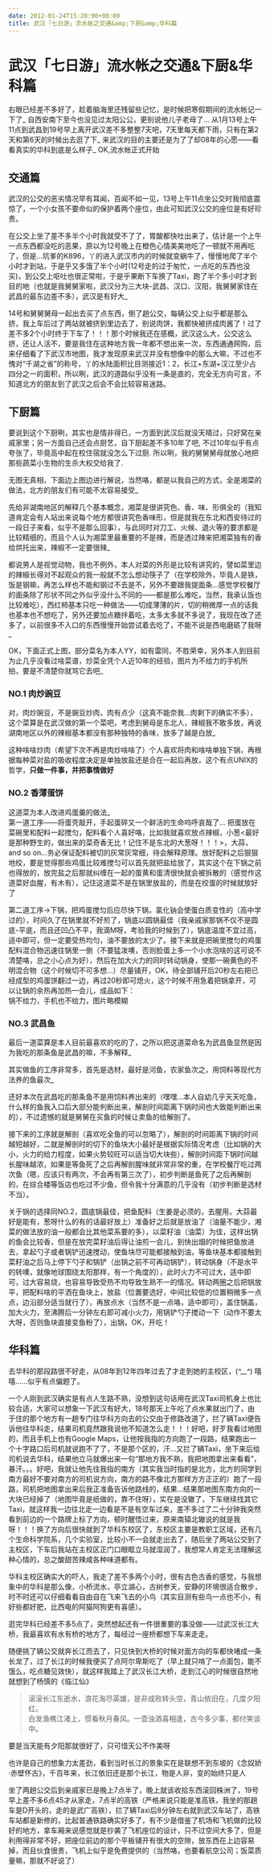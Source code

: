 ```yaml
---
date: 2012-01-24T15:28:00+08:00
title: 武汉「七日游」流水帐之交通&amp;下厨&amp;华科篇
---
```


# 武汉「七日游」流水帐之交通&amp;下厨&amp;华科篇

右眼已经差不多好了，趁着脑海里还残留些记忆，是时候把寒假期间的流水帐记一下了_ 自西安南下至今也没见过太阳公公，更别说他儿子老母了... 从1月13号上午11点到武昌到19号早上离开武汉差不多整整7天吧，7天里每天都下雨，只有在第2天和第6天的时候出去逛了下_ 来武汉的目的主要还是为了了却08年的心愿——看看真实的华科到底是么样子_ OK,流水帐正式开始

## 交通篇

武汉的公交的恶劣情况早有耳闻，百闻不如一见，13号上午11点坐公交时我彻底震惊了，一个小女孩不要命似的保护着两个座位，由此可知武汉公交的座位是有好珍贵。

在公交上坐了差不多半个小时我就受不了了，胃酸都快吐出来了，估计是一个上午一点东西都没吃的恶果，原以为12号晚上在橙色心情美美地吃了一顿就不用再吃了，但是...坑爹的K896，丫的进入武汉市内的时候就变蜗牛了，慢慢地爬了半个小时才到站，于是乎又多饿了半个小时(12号走的过于匆忙，一点吃的东西也没买)，到公交上呕吐也很正常啦，于是乎果断下车换了Taxi，跑了半个多小时才到目的地（也就是我舅舅家啦，武汉分为三大块-武昌、汉口、汉阳，我舅舅家住在武昌的最东边差不多），武汉是有好大_

14号和舅舅舅母一起出去买了点东西，倒了趟公交，每辆公交上似乎都是那么挤，我上车后过了两站就被挤到里边去了，别说肉饼，我都快被挤成肉酱了！过了差不多2个小时终于下车了！！！那个时候我还在感概，武汉这么大，公交这么挤，还让人活不，要是我住在这种地方我一年都不想出来一次，东西通通网购，后来仔细看了下武汉市地图，我才发现原来武汉并没有想像中的那么大嘛，不过也不愧对“千湖之省”的称号，丫的水陆面积比目测接近1：2，长江+东湖+汉江至少占四分之一的面积，所以咧，武汉的道路似乎没有一条是直的，完全无方向可言，不知道北方的朋友到了武汉之后会不会比较容易迷路。
<!--more-->

## 下厨篇

要说到这个下厨咧，其实也是情非得已，一方面到武汉后就没天晴过，只好窝在亲戚家里；另一方面自己还会点厨艺，自下厨起差不多10年了吧, 不过10年似乎有点夸张了，毕竟高中起在校住宿就没怎么下过厨. 所以咧，我的舅舅舅母就放心地把那些蔬菜小生物的生杀大权交给我了.

无图无真相，下面边上图边进行解说，当然咯，都是以我自己的方式，全是湘菜的做法，北方的朋友们有可能不太容易接受_

先给非湖南地区的解释几个基本概念，湘菜是很讲究色、香、味、形俱全的（我知道肯定会有人站出来说每个地方都很讲究色香味形，但是就我在东北和西安待过的一段日子来看，似乎不是那么回事），与此同时对刀工、火候、退火等的要求都是比较精细的，而且个人认为湘菜里最重要的不是辣，而是透过辣来把湘菜独有的香给烘托出来，辣椒不一定要很辣_

都说男人是视觉动物，我也不例外，本人对菜的外形是比较有讲究的，譬如菜里边的辣椒长得对不起观众的我一般就不怎么想动筷子了（在学校除外，毕竟人是铁，饭是钢嘛，再怎么样也不能和钢过不去是不，另外不要跟我提面条...感觉学校餐厅的面条除了形状不同之外似乎没什么不同的——都是那么难吃，当然，我承认饭也比较难吃），西红柿基本只吃一种做法——切成薄薄的片，切的稍微厚一点的话我也基本也不想吃了，另外还要加点糖拌着吃，太多太多就不多说了，我现在改了还多了，以前很多不入口的东西慢慢开始尝试着去吃了，不能不说是西电磨砺了我呀_

OK，下面正式上图，部分菜名为本人YY，如有雷同，不胜荣幸，另外本人到目前为止几乎没看过啥菜谱，炒菜全凭个人近10年的经验，图片为不给力的手机所拍，要是不清楚你就骂它去吧_

### NO.1 肉炒豌豆

对，肉炒豌豆，不是豌豆炒肉，肉有点少（这真不能奈我...肉剩下的确实不多），这个菜算是在武汉做的第一个菜吧，考虑到舅母是东北人，辣椒我不敢多放，再说湖南地区以外的辣椒基本都没有那种独特的香味，放多了越是白放_

这种啥啥炒肉（希望下次不再是肉炒啥啥了）个人喜欢将肉和啥啥单独下锅，再根据每种菜对盐的吸收程度决定是单独放盐还是合在一起后再放，这个有点UNIX的哲学，<strong>只做一件事，并把事情做好</strong>

### NO.2 香薄蛋饼

这道菜为本人改进鸡蛋羹的做法_<br />
第一道工序——将蛋壳敲开，手起蛋碎又一个鲜活的生命呜呼哀哉了... 把蛋放在菜碗里和配料一起搅匀，配料看个人喜好咯，比如我就喜欢放点辣椒，小葱&lt;最好是那种野生的，做出来的菜奇香无比！记住不是东北的大葱呀！！！&gt;，大蒜，and so on...务必保证配料被切的灰常灰常细，待会解释原理。放好配料之后狠狠地绞，要是觉得那些鸡蛋比较难搅匀可以首先就把盐给放了，其实这个在下锅之前也得放的，放完盐之后那就纠缠在一起的蛋黄和蛋清很快就会被拆散的（感觉作这道菜好血腥，有木有），记住这道菜不是在锅里放盐的，而是在绞蛋的时候就放好了

第二道工序-&gt;下锅，把鸡蛋搅匀后应尽快下锅，氯化钠会使蛋白质变性的（高中学过的），时间久了在锅里就不好煎了，锅底以圆锅最佳（我亲戚家那锅不仅不是圆底-平底，而且还凹凸不平，我滴M呀，考验我的时候到了），锅底温度不宜过高，适中即可，但一定要受热均匀，油不要放的太少了。接下来就是把碗里搅匀的鸡蛋配料混合物迅速往锅里一倒（不要猛泼噢，否则脸蛋上多一个小水泡啥的这可说不清楚咯，总之小心点为好），然后在加大火力的同时转动锅身，使那一碗黄色的不明混合物（这个时候切不可多想...）尽量铺开，OK，待全部铺开后20秒左右把已经成型的鸡蛋饼翻过一边，再过20秒即可熄火，这个时候不用急着把锅拿开，可以让锅的余热再加热一会儿，成品如下：<br />
锅不给力，手机也不给力，图片略模糊

### NO.3 武昌鱼

最后一道菜算是本人目前最喜欢的吃的了，之所以把这道菜命名为武昌鱼显然是因为我吃的那条鱼是武昌的嘛，不多解释_

其实做鱼的工序非常多，首先是选材，最好是河鱼，农家鱼次之，用饲料等现代方法养的鱼最次_

还好本次在武昌吃的那条鱼不是用饲料养出来的（嘿嘿...本人自幼几乎天天吃鱼，什么样的鱼我入口后大部分能判断出来，解剖时间距离下锅时间也大致能判断出来的），不过遗憾的就是舅舅在买鱼的时候让卖鱼的给解剖了。

接下来的工序就是解剖（喜欢吃全鱼的可以忽略了），解剖的时间距离下锅的时间越短越好，二就是解剖时的切下的鱼块大小最好是根据实际情况考虑（比如锅的大小，火力的给力程度，如果火势较旺可以适当切大块些），解剖时间距下锅时间越长腥味越浓，如果是等鱼死了之后再解剖腥味就非常非常的重，在学校餐厅吃过两次鱼（嗯，应该只有两次，不会再有第三次了），初步判断是鱼死了之后再解剖的，在综合楼等饭店也吃过不少鱼，但令我十分满意的几乎没有（初步判断是选材不当）。

关于锅的选择同NO.2，圆底锅最佳，把鱼配料（生姜是必须的，去腥用，大蒜最好是能有，葱呀什么的有的话最好放上）准备好之后就是放油了（油量不能少，湘菜的做法放的油一般都会比其他菜系要的多），以菜籽油（油菜）为佳，这样出锅的鱼会比较香，但是在放完菜籽油后得让油煎一会儿，到快出烟的时候把鱼放进去，拿起勺子或者锅铲迅速搅动，使鱼块尽可能都接触到油，等鱼块基本都接触到菜籽油之后马上停下勺子和锅铲（出锅之前不可再动锅铲），转动锅身（不是水平的转噢，就像地球围绕太阳那样，有一个角度的），此时火力不可过大，适中即可，过大容易烧，也容易导致受热不均导致生熟不一的情况。转动两圈之后把锅放平，把配料啥的平洒在鱼块上，放盐（位置要选好，中间比较低的位置稍微多一点点，边沿部分适当就行了），再放点水（当然不是一点咯，适中即可），盖住锅盖，加大火力，至沸腾后一分钟左右即可减小火力，用锅铲勺子搅动一下（动作不要太大呀，否则鱼块直接变鱼粉了），出锅，OK，开吃！

## 华科篇

去华科的那段路很不好走，从08年到12年四年过去了才走到她的主校区，(*^__^*) 嘻嘻……似乎有点偏题了。

一个人刚到武汉确实是有点人生路不熟，没想到这句话用在武汉Taxi司机身上也比较合适，大家可以想象一下武汉有好大，18号那天上午吃了点水果就出门了，由于住的那个地方有一趟专门往华科方向去的公交由于修路改道了，拦了辆Taxi便告诉他往华科走，结果司机竟然跟我说他不知道怎么走！！！好吧，好歹我看过地图的，而且手机上也有Google Maps，让他按我指的方向跑了一段路，结果跑出一个十字路口后司机就说跑不了了，不是那个区的，汗...又拦了辆Taxi，坐下来后给司机说去华科，结果他立马就爆出来一句“那地方我不熟，我把地图拿出来看看”，暴汗。。。好吧，我就让他先往我指的南方（其实我当时指的是北方，北方的同学到南方最好不要对南方的司机说方向，南方的路不像北方那样方方正正的）跑了一段路，司机把地图拿出来后我正准备告诉他路线的，结果...结果那地图东南方向的一大块已经掉了（地图毕竟是纸做的，靠不住呀），实在是没辙了，下车继续找其它Taxi，就这样我一边往北走一边看是不是有空车过来，差不多过了二十分钟我突然看到前边的一个路牌上标了方向，顿时醒悟过来，原来南辕北辙说的就是我呀！！！换了方向后很快就到了华科东校区了，东校区主要是教职工区域，还有几个生命科学院系，几个实验室，比较小不一会就走出去了，随后坐了两站公交到了主校区，下车后我站在主校区正门口眼眶立马就湿润了，我想常人肯定无法理解这种心情的，总之酸甜苦辣咸各种味道都有。

华科主校区确实大的吓人，我走了差不多两个小时，很有古色古香的感觉，与我想象中的华科是那么像，小桥流水，亭立湖心，古树参天，安静的环境很适合散步，时不时还可以仔细看看自由自在飞来飞去的小鸟（其实目测有些鸟一点也不小，有好些都好肥，比西电的阿猫阿狗更有喜感）。

逛完华科已经差不多5点了，突然想起还有一件很重要的事没做——过武汉长江大桥，我最喜欢有水有桥的地方了，每经过一座桥都想下车来走走。

随便挑了辆公交就奔长江而去了，只见快到大桥的时候对面方向的车都快堵成一条长龙了，过了长江的时候我便买了点阿尔卑斯吃了（早上就只啃了一点面包，能不饿么，吃点糖见效快），就这样我踏上了武汉长江大桥，走到江心的时候很自然地就想到了杨慎的《临江仙》

> 滚滚长江东逝水，浪花淘尽英雄，是非成败转头空，青山依旧在，几度夕阳红。  
> 白发渔樵江渚上，惯看秋月春风。一壶浊酒喜相逢，古今多少事，都付笑谈中。

要是当天能有夕阳那就很好了，只可惜天公不作美呀

也许是自己的想象力太差劲，看到当时长江的景象实在是联想不到东坡的《念奴娇·赤壁怀古》，千百年来，长江依旧还是那个长江，物是人非，变的始终只是人

坐了两趟公交后到亲戚家已是晚上7点半了，晚上就该收拾东西滚回株洲了，19号早上差不多6点45才从家走，7点半的高铁（严格来说只能是准高铁，我坐的那趟车是D开头的，走的是武广高铁），拦了辆Taxi后8分钟左右就到武汉车站了，高铁车站都是新修的，比起普通铁路确实好多了，有不少是借鉴了机场和飞机做的比较好的地方，拿车厢来说感觉就是抄袭了飞机座位的设计，只不过空间大多了，但是利用得非常不好，把座位前边的那个平板铺开有很大的空隙，放东西在上边容易掉，而且伙食很贵，飞机上似乎是免费提供的（当然咯，也要看航空公司；饭菜质量嘛，那就不好说了）